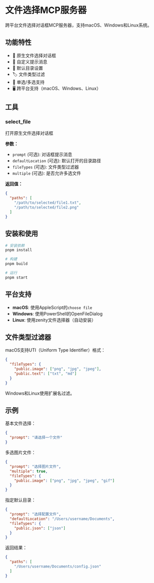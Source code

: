 # 文件选择MCP服务器

跨平台文件选择对话框MCP服务器，支持macOS、Windows和Linux系统。

## 功能特性

- 📁 原生文件选择对话框
- 🎯 自定义提示消息
- 📂 默认目录设置
- 🏷️ 文件类型过滤
- 📄 单选/多选支持
- 🖥️ 跨平台支持（macOS、Windows、Linux）

## 工具

### select_file

打开原生文件选择对话框

**参数：**

- `prompt` (可选): 对话框提示消息
- `defaultLocation` (可选): 默认打开的目录路径
- `fileTypes` (可选): 文件类型过滤器
- `multiple` (可选): 是否允许多选文件

**返回值：**

```json
{
  "paths": [
    "/path/to/selected/file1.txt",
    "/path/to/selected/file2.png"
  ]
}
```

## 安装和使用

```bash
# 安装依赖
pnpm install

# 构建
pnpm build

# 运行
pnpm start
```

## 平台支持

- **macOS**: 使用AppleScript的`choose file`
- **Windows**: 使用PowerShell的OpenFileDialog
- **Linux**: 使用zenity文件选择器（自动安装）

## 文件类型过滤器

macOS支持UTI（Uniform Type Identifier）格式：

```json
{
  "fileTypes": {
    "public.image": ["png", "jpg", "jpeg"],
    "public.text": ["txt", "md"]
  }
}
```

Windows和Linux使用扩展名过滤。

## 示例

基本文件选择：

```json
{
  "prompt": "请选择一个文件"
}
```

多选图片文件：

```json
{
  "prompt": "选择图片文件",
  "multiple": true,
  "fileTypes": {
    "public.image": ["png", "jpg", "jpeg", "gif"]
  }
}
```

指定默认目录：

```json
{
  "prompt": "选择配置文件",
  "defaultLocation": "/Users/username/Documents",
  "fileTypes": {
    "public.json": ["json"]
  }
}
```

返回结果：

```json
{
  "paths": [
    "/Users/username/Documents/config.json"
  ]
}
```
